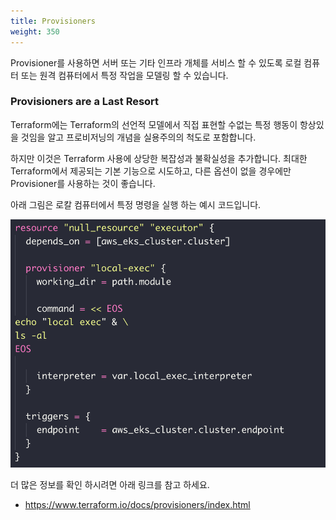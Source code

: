 ```yaml
---
title: Provisioners
weight: 350
---
```


Provisioner를 사용하면 서버 또는 기타 인프라 개체를 서비스 할 수 있도록 로컬 컴퓨터 또는 원격 컴퓨터에서 특정 작업을 모델링 할 수 있습니다.

### Provisioners are a Last Resort

Terraform에는 Terraform의 선언적 모델에서 직접 표현할 수없는 특정 행동이 항상있을 것임을 알고 프로비저닝의 개념을 실용주의의 척도로 포함합니다.

하지만 이것은 Terraform 사용에 상당한 복잡성과 불확실성을 추가합니다. 최대한 Terraform에서 제공되는 기본 기능으로 시도하고, 다른 옵션이 없을 경우에만 Provisioner를 사용하는 것이 좋습니다.

아래 그림은 로칼 컴퓨터에서 특정 명령을 실행 하는 예시 코드입니다.

![Provisioners](../../terraform/images/provisioners.png)

더 많은 정보를 확인 하시려면 아래 링크를 참고 하세요.

* https://www.terraform.io/docs/provisioners/index.html
